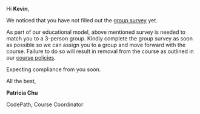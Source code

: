 Hi **Kevin**,

We noticed that you have not filled out the [group survey](https://) yet.

As part of our educational model, above mentioned survey is needed to match you to a 3-person group. Kindly complete the group survey as soon as possible so we can assign you to a group and move forward with the course. Failure to do so will result in removal from the course as outlined in our [course policies](https://).

Expecting compliance from you soon.

All the best,

**Patricia Chu**

CodePath, Course Coordinator
